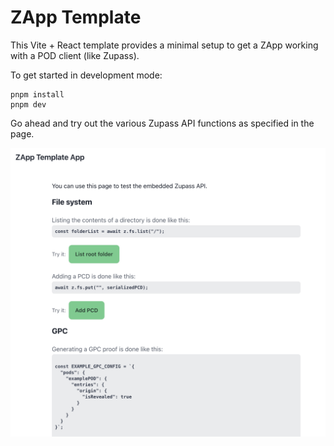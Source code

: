 # ZApp Template

This Vite + React template provides a minimal setup to get a ZApp working with a POD client (like Zupass).

To get started in development mode:

```
pnpm install
pnpm dev
```

Go ahead and try out the various Zupass API functions as specified in the page.

![](/screenshot.png)
